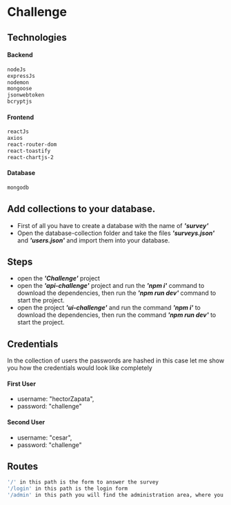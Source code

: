 # Challenge
## Technologies
#### Backend
```sh
nodeJs
expressJs
nodemon
mongoose
jsonwebtoken
bcryptjs
```
#### Frontend
```sh
reactJs
axios
react-router-dom
react-toastify
react-chartjs-2
```
#### Database
```sh
mongodb
```

## Add collections to your database.
- First of all you have to create a database with the name of ***'survey'***
- Open the database-collection folder and take the files ***'surveys.json'*** and ***'users.json'*** and import them into your database.

## Steps
 - open the ***'Challenge'*** project
 - open the ***'api-challenge'*** project and run the ***'npm i'*** command to download the dependencies, then run the ***'npm run dev'*** command to start the project.
 - open the project ***'ui-challenge'*** and run the command ***'npm i'*** to download the dependencies, then run the command ***'npm run dev'*** to start the project.

## Credentials
In the collection of users the passwords are hashed in this case let me show you how the credentials would look like completely
#### First User
- username: "hectorZapata",
- password: "challenge"
#### Second User
- username: "cesar",
- password: "challenge"

## Routes
```sh
'/' in this path is the form to answer the survey
'/login' in this path is the login form
'/admin' in this path you will find the administration area, where you can see the graphs of the surveys results.
```